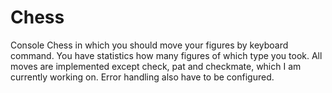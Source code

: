 # Chess
Console Chess in which you should move your figures by keyboard command.
You have statistics how many figures of which type you took.
All moves are implemented except check, pat and checkmate, which I am currently working on.
Error handling also have to be configured.
